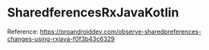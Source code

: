 # SharedferencesRxJavaKotlin
Reference:
https://proandroiddev.com/observe-sharedpreferences-changes-using-rxjava-f0f3b43c6329
